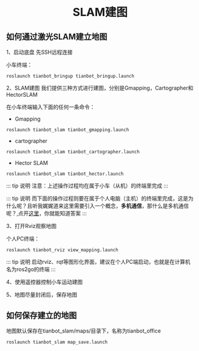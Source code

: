 <p style="font-size:30px ; font-weight:bolder; text-align:center">SLAM建图</p>

## 如何通过激光SLAM建立地图

1、启动底盘
先SSH远程连接

小车终端：
```shell
roslaunch tianbot_bringup tianbot_bringup.launch
```

2、SLAM建图
我们提供三种方式进行建图，分别是Gmapping，Cartographer和HectorSLAM

在小车终端输入下面的任何一条命令：
- Gmapping
```shell
roslaunch tianbot_slam tianbot_gmapping.launch
```
- cartographer

```shell
roslaunch tianbot_slam tianbot_cartographer.launch 
```
- Hector SLAM
```shell
roslaunch tianbot_slam tianbot_hector.launch
```

::: tip 说明
注意：上述操作过程均在属于小车（从机）的终端里完成
:::

::: tip 说明
而下面的操作过程则要在属于个人电脑（主机）的终端里完成，这是为什么呢？且听我娓娓道来这里需要引入一个概念，**多机通信**，那什么是多机通信呢？,点开[这里](/manual/ros2go/ros/multi_machine_communicate.md)，你就能知道答案
:::

3、打开Rviz观察地图

个人PC终端：
```shell
roslaunch tianbot_rviz view_mapping.launch
```

::: tip 说明
启动rviz、rqt等图形化界面，建议在个人PC端启动，也就是在计算机名为ros2go的终端
:::

4、使用遥控器控制小车运动建图

5、地图尽量封闭后，保存地图

## 如何保存建立的地图

地图默认保存在tianbot_slam/maps/目录下，名称为tianbot_office

```shell
roslaunch tianbot_slam map_save.launch
```